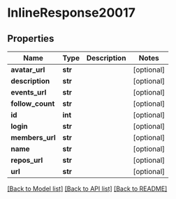 # InlineResponse20017

## Properties
Name | Type | Description | Notes
------------ | ------------- | ------------- | -------------
**avatar_url** | **str** |  | [optional] 
**description** | **str** |  | [optional] 
**events_url** | **str** |  | [optional] 
**follow_count** | **str** |  | [optional] 
**id** | **int** |  | [optional] 
**login** | **str** |  | [optional] 
**members_url** | **str** |  | [optional] 
**name** | **str** |  | [optional] 
**repos_url** | **str** |  | [optional] 
**url** | **str** |  | [optional] 

[[Back to Model list]](../README.md#documentation-for-models) [[Back to API list]](../README.md#documentation-for-api-endpoints) [[Back to README]](../README.md)

